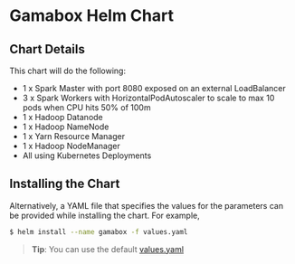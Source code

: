 # Gamabox Helm Chart

## Chart Details
This chart will do the following:

* 1 x Spark Master with port 8080 exposed on an external LoadBalancer
* 3 x Spark Workers with HorizontalPodAutoscaler to scale to max 10 pods when CPU hits 50% of 100m
* 1 x Hadoop Datanode
* 1 x Hadoop NameNode
* 1 x Yarn Resource Manager
* 1 x Hadoop NodeManager
* All using Kubernetes Deployments

## Installing the Chart

Alternatively, a YAML file that specifies the values for the parameters can be provided while installing the chart. For example,

```bash
$ helm install --name gamabox -f values.yaml
```

> **Tip**: You can use the default [values.yaml](values.yaml)